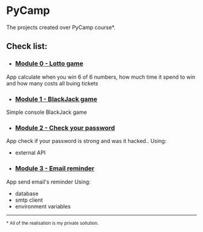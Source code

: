 # PyCamp
The projects created over PyCamp course*. 

## Check list:

-  ### [Module 0 - Lotto game](https://github.com/rafkow91/Totolotek)
App calculate when you win 6 of 6 numbers, how much time it spend to win and how many costs all buing tickets

- ### [Module 1 - BlackJack game](https://github.com/rafkow91/BlackJack)
Simple console BlackJack game

- ### [Module 2 - Check your password](https://github.com/rafkow91/CheckYourPassword)
App check if your password is strong and was it hacked..
Using:
  - external API


- ### [Module 3 - Email reminder](https://github.com/rafkow91/EmailReminder)
App send email's reminder
Using:
  - database
  - smtp client
  - environment variables

***
<small>* All of the realisation is my private sollution.</small>
